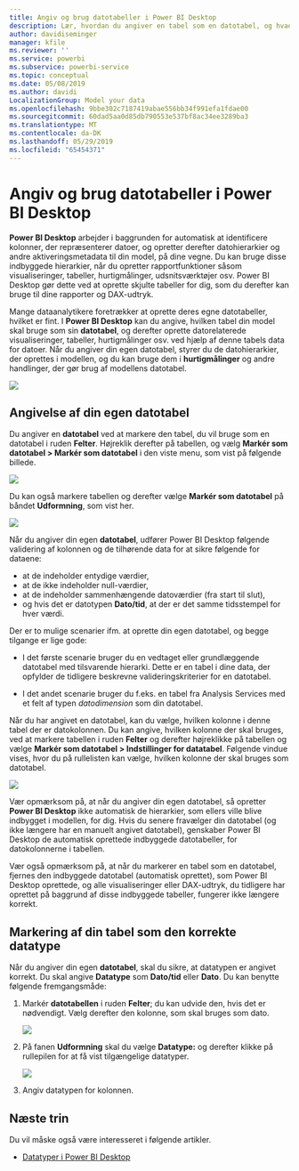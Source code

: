 ```yaml
---
title: Angiv og brug datotabeller i Power BI Desktop
description: Lær, hvordan du angiver en tabel som en datotabel, og hvad det betyder, i Power BI Desktop
author: davidiseminger
manager: kfile
ms.reviewer: ''
ms.service: powerbi
ms.subservice: powerbi-service
ms.topic: conceptual
ms.date: 05/08/2019
ms.author: davidi
LocalizationGroup: Model your data
ms.openlocfilehash: 9bbe302c7187419abae556bb34f991efa1fdae00
ms.sourcegitcommit: 60dad5aa0d85db790553e537bf8ac34ee3289ba3
ms.translationtype: MT
ms.contentlocale: da-DK
ms.lasthandoff: 05/29/2019
ms.locfileid: "65454371"
---
```

# <a name="set-and-use-date-tables-in-power-bi-desktop"></a>Angiv og brug datotabeller i Power BI Desktop

**Power BI Desktop** arbejder i baggrunden for automatisk at identificere kolonner, der repræsenterer datoer, og opretter derefter datohierarkier og andre aktiveringsmetadata til din model, på dine vegne. Du kan bruge disse indbyggede hierarkier, når du opretter rapportfunktioner såsom visualiseringer, tabeller, hurtigmålinger, udsnitsværktøjer osv. Power BI Desktop gør dette ved at oprette skjulte tabeller for dig, som du derefter kan bruge til dine rapporter og DAX-udtryk.

Mange dataanalytikere foretrækker at oprette deres egne datotabeller, hvilket er fint. I **Power BI Desktop** kan du angive, hvilken tabel din model skal bruge som sin **datotabel**, og derefter oprette datorelaterede visualiseringer, tabeller, hurtigmålinger osv. ved hjælp af denne tabels data for datoer. Når du angiver din egen datotabel, styrer du de datohierarkier, der oprettes i modellen, og du kan bruge dem i **hurtigmålinger** og andre handlinger, der gør brug af modellens datotabel. 

![](media/desktop-date-tables/date-tables_01.png)

## <a name="setting-your-own-date-table"></a>Angivelse af din egen datotabel

Du angiver en **datotabel** ved at markere den tabel, du vil bruge som en datotabel i ruden **Felter**. Højreklik derefter på tabellen, og vælg **Markér som datotabel > Markér som datotabel** i den viste menu, som vist på følgende billede.

![](media/desktop-date-tables/date-tables_02.png)

Du kan også markere tabellen og derefter vælge **Markér som datotabel** på båndet **Udformning**, som vist her.

![](media/desktop-date-tables/date-tables_02b.png)

Når du angiver din egen **datotabel**, udfører Power BI Desktop følgende validering af kolonnen og de tilhørende data for at sikre følgende for dataene:

* at de indeholder entydige værdier,
* at de ikke indeholder null-værdier,
* at de indeholder sammenhængende datoværdier (fra start til slut),
* og hvis det er datotypen **Dato/tid**, at der er det samme tidsstempel for hver værdi.

Der er to mulige scenarier ifm. at oprette din egen datotabel, og begge tilgange er lige gode:

* I det første scenarie bruger du en vedtaget eller grundlæggende datotabel med tilsvarende hierarki. Dette er en tabel i dine data, der opfylder de tidligere beskrevne valideringskriterier for en datotabel. 

* I det andet scenarie bruger du f.eks. en tabel fra Analysis Services med et felt af typen *datodimension* som din datotabel. 

Når du har angivet en datotabel, kan du vælge, hvilken kolonne i denne tabel der er datokolonnen. Du kan angive, hvilken kolonne der skal bruges, ved at markere tabellen i ruden **Felter** og derefter højreklikke på tabellen og vælge **Markér som datotabel > Indstillinger for datatabel**. Følgende vindue vises, hvor du på rullelisten kan vælge, hvilken kolonne der skal bruges som datotabel.

![](media/desktop-date-tables/date-tables_03.png)

Vær opmærksom på, at når du angiver din egen datotabel, så opretter **Power BI Desktop** ikke automatisk de hierarkier, som ellers ville blive indbygget i modellen, for dig. Hvis du senere fravælger din datotabel (og ikke længere har en manuelt angivet datotabel), genskaber Power BI Desktop de automatisk oprettede indbyggede datotabeller, for datokolonnerne i tabellen.

Vær også opmærksom på, at når du markerer en tabel som en datotabel, fjernes den indbyggede datotabel (automatisk oprettet), som Power BI Desktop oprettede, og alle visualiseringer eller DAX-udtryk, du tidligere har oprettet på baggrund af disse indbyggede tabeller, fungerer ikke længere korrekt. 

## <a name="marking-your-date-table-as-the-appropriate-data-type"></a>Markering af din tabel som den korrekte datatype

Når du angiver din egen **datotabel**, skal du sikre, at datatypen er angivet korrekt. Du skal angive **Datatype** som **Dato/tid** eller **Dato**. Du kan benytte følgende fremgangsmåde:

1. Markér **datotabellen** i ruden **Felter**; du kan udvide den, hvis det er nødvendigt. Vælg derefter den kolonne, som skal bruges som dato.
   
    ![](media/desktop-date-tables/date-tables_04.png) 

2. På fanen **Udformning** skal du vælge **Datatype:** og derefter klikke på rullepilen for at få vist tilgængelige datatyper.

    ![](media/desktop-date-tables/date-tables_05.png)

3. Angiv datatypen for kolonnen. 


## <a name="next-steps"></a>Næste trin

Du vil måske også være interesseret i følgende artikler.

* [Datatyper i Power BI Desktop](desktop-data-types.md)

 
